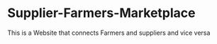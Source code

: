 # Supplier-Farmers-Marketplace
This is a Website that connects Farmers and suppliers and vice versa

